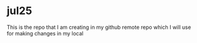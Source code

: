 # jul25
This is the repo that I am creating in my github remote repo which I will use for making changes in my local
